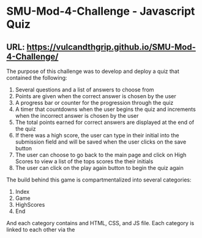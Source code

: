 # SMU-Mod-4-Challenge - Javascript Quiz    

## URL: https://vulcandthgrip.github.io/SMU-Mod-4-Challenge/

The purpose of this challenge was to develop and deploy a quiz that contained the following:
1.  Several questions and a list of answers to choose from
2.  Points are given when the correct answer is chosen by the user
3.  A progress bar or counter for the progression through the quiz 
4.  A timer that countdowns when the user begins the quiz and increments when the incorrect answer is chosen by the user
5.  The total points earned for correct answers are displayed at the end of the quiz
6.  If there was a high score, the user can type in their initial into the submission field and will be saved when the user clicks on the save button
7. The user can choose to go back to the main page and click on High Scores to view a list of the tops scores the their initials
8. The user can click on the play again button to begin the quiz again

The build behind this game is compartmentalized into several categories:
1. Index
2. Game
3. HighScores
4. End 

And each category contains and HTML, CSS, and JS file. Each category is linked to each other via the <script> element.

  # Mockup Example
<img width="1408" alt="Screenshot 2022-12-19 at 1 49 10 PM" src="https://user-images.githubusercontent.com/112414393/208508142-4797811d-e567-4e3f-9ac8-dfc596f1a7b4.png">

  # Code Example
  ![Screenshot 2022-12-19 at 1 35 03 PM](https://user-images.githubusercontent.com/112414393/208506077-9bd13f04-b069-45d5-bb8b-246fdc004070.png)
  
  # Resources
  1.Gitlab: https://smu.bootcampcontent.com/SMU-Coding-Bootcamp/SMU-VIRT-FSF-PT-11-2022-U-LOLC/-/tree/main/04-Web-APIs/02-Challenge
  2.Google: https://www.google.com/search?q=Build+a+quiz+in+javascript&oq=Build+a+quiz+in+javascript+&aqs=chrome..69i57j0i22i30j69i60l3.8808j0j15&sourceid=chrome&ie=UTF-8
  3.Youtube: https://www.youtube.com/@JamesQQuick
  4. Online Tutor: Ashton Foston
  
  # License/Disclaimer
  The material embodied in this software is provided to you "as-is" and without warranty of any kind, express, implied or otherwise, including without limitation, any warranty of fitness for a particular purpose. In no event shall the Centers for Disease Control and Prevention (CDC) or the United States (U.S.) government be liable to you or anyone else for any direct, special, incidental, indirect or consequential damages of any kind, or any damages whatsoever, including without limitation, loss of profit, loss of use, savings or revenue, or the claims of third parties, whether or not CDC or the U.S. government has been advised of the possibility of such loss, however caused and on any theory of liability, arising out of or in connection with the possession, use or performance of this software.
